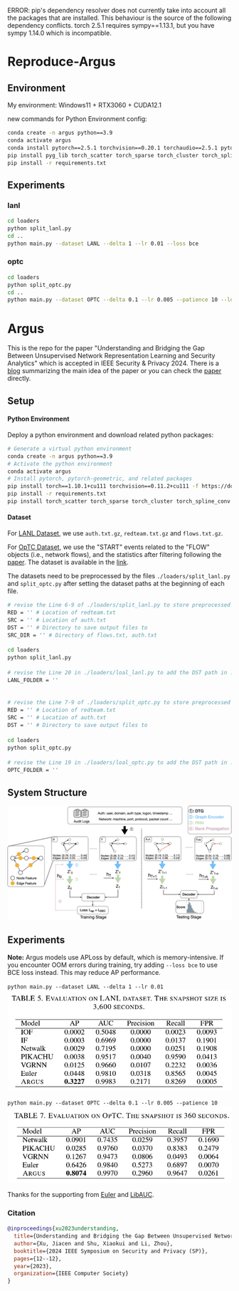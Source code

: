 ERROR: pip's dependency resolver does not currently take into account all the packages that are installed. This behaviour is the source of the following dependency conflicts.
torch 2.5.1 requires sympy==1.13.1, but you have sympy 1.14.0 which is incompatible.


# Reproduce-Argus

## Environment

My environment: Windows11 + RTX3060 + CUDA12.1

new commands for Python Environment config:

```bash
conda create -n argus python==3.9
conda activate argus
conda install pytorch==2.5.1 torchvision==0.20.1 torchaudio==2.5.1 pytorch-cuda=12.1 -c pytorch -c nvidia
pip install pyg_lib torch_scatter torch_sparse torch_cluster torch_spline_conv -f https://data.pyg.org/whl/torch-2.5.0+cu121.html
pip install -r requirements.txt
```

## Experiments

### lanl

```bash
cd loaders
python split_lanl.py
cd ..
python main.py --dataset LANL --delta 1 --lr 0.01 --loss bce
```

### optc

```bash
cd loaders
python split_optc.py
cd ..
python main.py --dataset OPTC --delta 0.1 --lr 0.005 --patience 10 --loss bce
```


# Argus
This is the repo for the paper "Understanding and Bridging the Gap Between Unsupervised Network Representation Learning and Security Analytics" which is accepted in IEEE Security & Privacy 2024.
There is a [blog](https://c0ldstudy.github.io/posts/GSA/) summarizing the main idea of the paper or you can check the [paper](https://www.computer.org/csdl/proceedings-article/sp/2024/313000a012/1RjE9Q5gQrm) directly.

## Setup

#### Python Environment
Deploy a python environment and download related python packages:
```bash
# Generate a virtual python environment
conda create -n argus python==3.9
# Activate the python environment
conda activate argus
# Install pytorch, pytorch-geometric, and related packages
pip install torch==1.10.1+cu111 torchvision==0.11.2+cu111 -f https://download.pytorch.org/whl/cu111/torch_stable.html
pip install -r requirements.txt
pip install torch_scatter torch_sparse torch_cluster torch_spline_conv -f https://data.pyg.org/whl/torch-1.10.1+cu111.html --no-index
```
#### Dataset
For [LANL Dataset](https://csr.lanl.gov/data/cyber1/), we use `auth.txt.gz`, `redteam.txt.gz` and `flows.txt.gz`.

For [OpTC Dataset](https://github.com/FiveDirections/OpTC-data), we use the "START" events related to the "FLOW" objects (i.e., network flows), and the statistics after filtering following the [paper](https://ieeexplore.ieee.org/abstract/document/9789921). The dataset is available in the [link](https://drive.google.com/drive/folders/1pTU-ZcyJbzoB1FuvujXe-ynaUy8O-PVD?usp=sharing). 

The datasets need to be preprocessed by the files `./loaders/split_lanl.py` and `split_optc.py` after setting the dataset paths at the beginning of each file.

```bash
# revise the Line 6-9 of ./loaders/split_lanl.py to store preprocessed LANL dataset
RED = '' # Location of redteam.txt
SRC = '' # Location of auth.txt
DST = '' # Directory to save output files to
SRC_DIR = '' # Directory of flows.txt, auth.txt

cd loaders
python split_lanl.py

# revise the Line 20 in ./loaders/loal_lanl.py to add the DST path in ./loaders/split_lanl.py
LANL_FOLDER = ''


# revise the Line 7-9 of ./loaders/split_optc.py to store preprocessed OpTC dataset
RED = '' # Location of redteam.txt
SRC = '' # Location of auth.txt
DST = '' # Directory to save output files to

cd loaders
python split_optc.py

# revise the Line 19 in ./loaders/loal_optc.py to add the DST path in ./loaders/split_optc.py
OPTC_FOLDER = ''

```

## System Structure
![Framework](./imgs/framework.png)



## Experiments

**Note:** Argus models use APLoss by default, which is memory-intensive. If you encounter OOM errors during training, try adding `--loss bce` to use BCE loss instead. This may reduce AP performance.

`python main.py --dataset LANL --delta 1 --lr 0.01`
![LANL](./imgs/lanl_result.png)

`python main.py --dataset OPTC --delta 0.1 --lr 0.005 --patience 10`
![LANL](./imgs/optc_result.png)


Thanks for the supporting from [Euler](https://github.com/iHeartGraph/Euler) and [LibAUC](https://github.com/Optimization-AI/LibAUC).


### Citation
```bibtex
@inproceedings{xu2023understanding,
  title={Understanding and Bridging the Gap Between Unsupervised Network Representation Learning and Security Analytics},
  author={Xu, Jiacen and Shu, Xiaokui and Li, Zhou},
  booktitle={2024 IEEE Symposium on Security and Privacy (SP)},
  pages={12--12},
  year={2023},
  organization={IEEE Computer Society}
}
```
